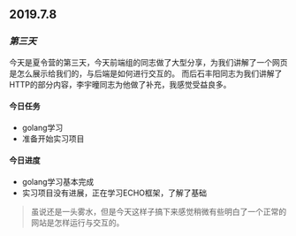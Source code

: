 ## 2019.7.8
### *第三天*

今天是夏令营的第三天，今天前端组的同志做了大型分享，为我们讲解了一个网页是怎么展示给我们的，与后端是如何进行交互的。
而后石丰阳同志为我们讲解了HTTP的部分内容，李宇曈同志为他做了补充，我感觉受益良多。
#### 今日任务
- golang学习
- 准备开始实习项目
#### 今日进度
+ golang学习基本完成
+ 实习项目没有进展，正在学习ECHO框架，了解了基础

> 虽说还是一头雾水，但是今天这样子搞下来感觉稍微有些明白了一个正常的网站是怎样运行与交互的。